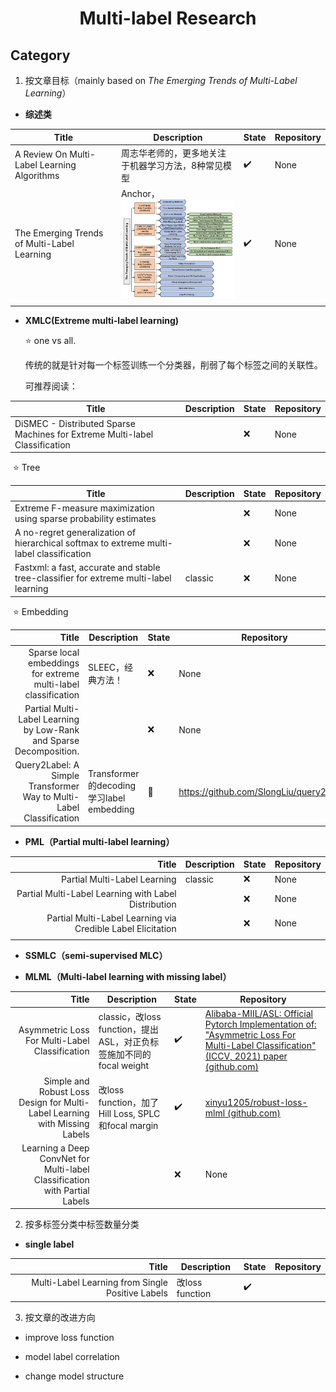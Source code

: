 # <center>Multi-label Research</center>



## Category

1. 按文章目标（mainly based on *The Emerging Trends of Multi-Label Learning*）

- **综述类**

| Title                                       | Description                                                  | State              | Repository |
| ------------------------------------------- | ------------------------------------------------------------ | ------------------ | ---------- |
| A Review On Multi-Label Learning Algorithms | 周志华老师的，更多地关注于机器学习方法，8种常见模型          | :heavy_check_mark: | None       |
| The Emerging Trends of Multi-Label Learning | Anchor，<img src="assets/image-20221104210000301.png" alt="image-20221104210000301" style="zoom:50%;" /> | :heavy_check_mark: | None       |
|                                             |                                                              |                    |            |



- **XMLC(Extreme multi-label learning)**

  :star:   one vs all.    

  传统的就是针对每一个标签训练一个分类器，削弱了每个标签之间的关联性。

  可推荐阅读：

| Title                                                        | Description | State | Repository |
| ------------------------------------------------------------ | ----------- | ----- | ---------- |
| DiSMEC - Distributed Sparse Machines for Extreme Multi-label Classification |             | :x:   | None       |

​		:star:  Tree

| Title                                                        | Description | State | Repository |
| ------------------------------------------------------------ | ----------- | ----- | ---------- |
| Extreme F-measure maximization using sparse probability estimates |             | ❌     | None       |
| A no-regret generalization of hierarchical softmax to extreme multi-label classification |             | ❌     | None       |
| Fastxml: a fast, accurate and stable tree-classifier for extreme multi-label learning | classic     | ❌     | None       |

​		:star:  Embedding

|                                                        Title | Description                              | State           | Repository                               |
| -----------------------------------------------------------: | ---------------------------------------- | --------------- | ---------------------------------------- |
| Sparse local embeddings for extreme multi-label classification | SLEEC，经典方法！                        | ❌               | None                                     |
| Partial Multi-Label Learning by Low-Rank and Sparse Decomposition. |                                          | ❌               | None                                     |
| Query2Label: A Simple Transformer Way to Multi-Label Classification | Transformer的decoding学习label embedding | :bookmark_tabs: | https://github.com/SlongLiu/query2labels |



- **PML（Partial multi-label learning）**

|                                                       Title | Description | State | Repository |
| ----------------------------------------------------------: | ----------- | ----- | ---------- |
|                                Partial Multi-Label Learning | classic     | ❌     | None       |
|        Partial Multi-Label Learning with Label Distribution |             | ❌     | None       |
| Partial Multi-Label Learning via Credible Label Elicitation |             | ❌     | None       |
|                                                             |             |       |            |



- **SSMLC（semi-supervised MLC）**





- **MLML（Multi-label learning with missing label）**

|                                                        Title | Description                                                  | State              | Repository                                                   |
| -----------------------------------------------------------: | ------------------------------------------------------------ | ------------------ | ------------------------------------------------------------ |
|               Asymmetric Loss For Multi-Label Classification | classic，改loss function，提出ASL，对正负标签施加不同的focal weight | :heavy_check_mark: | [Alibaba-MIIL/ASL: Official Pytorch Implementation of: "Asymmetric Loss For Multi-Label Classification"(ICCV, 2021) paper (github.com)](https://github.com/Alibaba-MIIL/ASL) |
| Simple and Robust Loss Design for Multi-Label Learning with Missing Labels | 改loss function，加了Hill Loss, SPLC和focal margin           | :heavy_check_mark: | [xinyu1205/robust-loss-mlml (github.com)](https://github.com/xinyu1205/robust-loss-mlml) |
| Learning a Deep ConvNet for Multi-label Classification with Partial Labels |                                                              | ❌                  | None                                                         |



2. 按多标签分类中标签数量分类

- **single label**

|                                            Title | Description     | State              | Repository |
| -----------------------------------------------: | --------------- | ------------------ | ---------- |
| Multi-Label Learning from Single Positive Labels | 改loss function | :heavy_check_mark: |            |





3. 按文章的改进方向

- improve loss function



- model label correlation



- change model structure